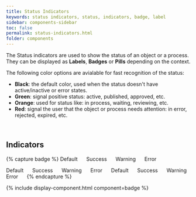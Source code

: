 ```yaml
---
title: Status Indicators
keywords: status indicators, status, indicators, badge, label
sidebar: components-sidebar
toc: false
permalink: status-indicators.html
folder: components
---
```


The Status indicators are used to show the status of an object or a process. They can be displayed as **Labels**, **Badges** or **Pills** depending on the context.

The following color options are avialable for fast recognition of the status:

* **Black**: the default color, used when the status doesn't have active/inactive or error states.
* **Green**: signal positive status: active, published, approved, etc.
* **Orange**: used for status like: in process, waiting, reviewing, etc.
* **Red**: signal the user that the object or process needs attention: in error, rejected, expired, etc.

<br />

## Indicators

{% capture badge %}
<span class="tn-label">
    Default
</span>
<span class="tn-label tn-label--success">
    Success
</span>
<span class="tn-label tn-label--warning">
    Warning
</span>
<span class="tn-label tn-label--error">
    Error
</span>

<span class="tn-badge">
    Default
</span>
<span class="tn-badge tn-badge--success">
    Success
</span>
<span class="tn-badge tn-badge--warning">
    Warning
</span>
<span class="tn-badge tn-badge--error">
    Error
</span>

<span class="tn-badge tn-badge--pill">
    Default
</span>
<span class="tn-badge tn-badge--success tn-badge--pill">
    Success
</span>
<span class="tn-badge tn-badge--warning tn-badge--pill">
    Warning
</span>
<span class="tn-badge tn-badge--error tn-badge--pill">
    Error
</span>
{% endcapture %}

{% include display-component.html component=badge %}

<style>
.tn-badge, .tn-label {
    margin-right: 20px;
}
</style>
